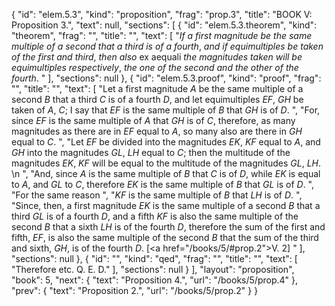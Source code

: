 {
  "id": "elem.5.3",
  "kind": "proposition",
  "frag": "prop.3",
  "title": "BOOK V: Proposition 3.",
  "text": null,
  "sections": [
    {
      "id": "elem.5.3.theorem",
      "kind": "theorem",
      "frag": "",
      "title": "",
      "text": [
        "<var>If a first magnitude be the same multiple of a second that a third is of a fourth</var>, <var>and if equimultiples be taken of the first and third</var>, <var>then also</var> ex aequali <var>the magnitudes taken will be equimultiples respectively</var>, <var>the one of the second and the other of the fourth</var>. "
      ],
      "sections": null
    },
    {
      "id": "elem.5.3.proof",
      "kind": "proof",
      "frag": "",
      "title": "",
      "text": [
        "Let a first magnitude <var>A</var> be the same multiple of a second <var>B</var> that a third <var>C</var> is of a fourth <var>D</var>, and let equimultiples <var>EF</var>, <var>GH</var> be taken of <var>A</var>, <var>C</var>; I say that <var>EF</var> is the same multiple of <var>B</var> that <var>GH</var> is of <var>D</var>. ",
        "For, since <var>EF</var> is the same multiple of <var>A</var> that <var>GH</var> is of <var>C</var>, therefore, as many magnitudes as there are in <var>EF</var> equal to <var>A</var>, so many also are there in <var>GH</var> equal to <var>C</var>. ",
        "Let <var>EF</var> be divided into the magnitudes <var>EK</var>, <var>KF</var> equal to <var>A</var>, and <var>GH</var> into the magnitudes <var>GL</var>, <var>LH</var> equal to <var>C</var>; then the multitude of the magnitudes <var>EK</var>, <var>KF</var> will be equal to the multitude of the magnitudes <var>GL</var>, <var>LH</var>. \n      ",
        "And, since <var>A</var> is the same multiple of <var>B</var> that <var>C</var> is of <var>D</var>, while <var>EK</var> is equal to <var>A</var>, and <var>GL</var> to <var>C</var>, therefore <var>EK</var> is the same multiple of <var>B</var> that <var>GL</var> is of <var>D</var>. ",
        "For the same reason ",
        "<var>KF</var> is the same multiple of <var>B</var> that <var>LH</var> is of <var>D</var>. ",
        "Since, then, a first magnitude <var>EK</var> is the same multiple of a second <var>B</var> that a third <var>GL</var> is of a fourth <var>D</var>, and a fifth <var>KF</var> is also the same multiple of the second <var>B</var> that a sixth <var>LH</var> is of the fourth <var>D</var>, therefore the sum of the first and fifth, <var>EF</var>, is also the same multiple of the second <var>B</var> that the sum of the third and sixth, <var>GH</var>, is of the fourth <var>D</var>. [<a href=\"/books/5/#prop.2\">V. 2</a>] "
      ],
      "sections": null
    },
    {
      "id": "",
      "kind": "qed",
      "frag": "",
      "title": "",
      "text": [
        "Therefore etc. Q. E. D."
      ],
      "sections": null
    }
  ],
  "layout": "proposition",
  "book": 5,
  "next": {
    "text": "Proposition 4.",
    "url": "/books/5/prop.4"
  },
  "prev": {
    "text": "Proposition 2.",
    "url": "/books/5/prop.2"
  }
}
